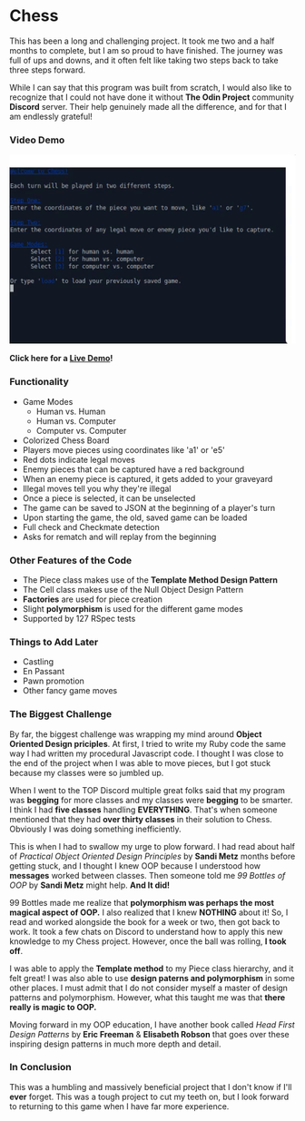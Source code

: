 
# Chess
This has been a long and challenging project. It took me two and a half months to complete, but I am so proud to have finished. The journey was full of ups and downs, and it often felt like taking two steps back to take three steps forward.

While I can say that this program was built from scratch, I would also like to recognize that I could not have done it without <strong>The Odin Project</strong> community <strong>Discord</strong> server. Their help genuinely made all the difference, and for that I am endlessly grateful!</p>

### Video Demo

![Video Demo](chess.gif)

<strong>Click here for a [Live Demo](https://replit.com/@brenttbarness/Chess-Ruby-CLI-Game?v=1)!</strong>

### Functionality

* Game Modes
  * Human vs. Human
  * Human vs. Computer
  * Computer vs. Computer
* Colorized Chess Board
* Players move pieces using coordinates like 'a1' or 'e5'
* Red dots indicate legal moves
* Enemy pieces that can be captured have a red background
* When an enemy piece is captured, it gets added to your graveyard
* Illegal moves tell you why they're illegal
* Once a piece is selected, it can be unselected
* The game can be saved to JSON at the beginning of a player's turn
* Upon starting the game, the old, saved game can be loaded
* Full check and Checkmate detection
* Asks for rematch and will replay from the beginning

### Other Features of the Code

* The Piece class makes use of the <strong>Template Method Design Pattern</strong>
* The Cell class makes use of the Null Object Design Pattern
* <strong>Factories</strong> are used for piece creation
* Slight <strong>polymorphism</strong> is used for the different game modes
* Supported by 127 RSpec tests

### Things to Add Later

* Castling
* En Passant
* Pawn promotion
* Other fancy game moves

### The Biggest Challenge
By far, the biggest challenge was wrapping my mind around <strong>Object Oriented Design priciples</strong>. At first, I tried to write my Ruby code the same way I had written my procedural Javascript code. I thought I was close to the end of the project when I was able to move pieces, but I got stuck because my classes were so jumbled up.

When I went to the TOP Discord multiple great folks said that my program was <strong>begging</strong> for more classes and my classes were <strong>begging</strong> to be smarter. I think I had <strong>five classes</strong> handling <strong>EVERYTHING</strong>. That's when someone mentioned that they had <strong>over thirty classes</strong> in their solution to Chess. Obviously I was doing something inefficiently.</p>

<p>This is when I had to swallow my urge to plow forward. I had read about half of <em>Practical Object Oriented Design Principles</em></span> by <strong>Sandi Metz</strong> months before getting stuck, and I thought I knew OOP because I understood how <strong>messages</strong> worked between classes. Then someone told me <em>99 Bottles of OOP</span></em> by <strong>Sandi Metz</strong> might help. <strong>And It did!</strong>

<p>99 Bottles made me realize that <strong>polymorphism was perhaps the most magical aspect of OOP.</strong> I also realized that I knew <strong>NOTHING</strong> about it! So, I read and worked alongside the book for a week or two, then got back to work. It took a few chats on Discord to understand how to apply this new knowledge to my Chess project. However, once the ball was rolling, <strong>I took off</strong>.

I was able to apply the <strong>Template method</strong> to my Piece class hierarchy, and it felt great! I was also able to use <strong>design paterns and polymorphism</strong> in some other places. I must admit that I do not consider myself a master of design patterns and polymorphism. However, what this taught me was that <strong>there really is magic to OOP.</strong>

Moving forward in my OOP education, I have another book called <em>Head First Design Patterns</em> by <strong>Eric Freeman</strong> &amp; <strong>Elisabeth Robson</strong> that goes over these inspiring design patterns in much more depth and detail.


### In Conclusion

This was a humbling and massively beneficial project that I don't know if I'll <strong>ever</strong> forget. This was a tough project to cut my teeth on, but I look forward to returning to this game when I have far more experience.
